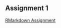 ## Assignment 1

[RMarkdown Assignment](https://pjournal.github.io/mef04-atacansefer/Assingment1.html)
